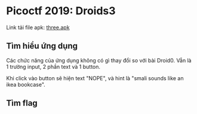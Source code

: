 # Picoctf 2019: Droids3

Link tải file apk: [three.apk](https://github.com/MinhNhatTran/Android-CTF/blob/master/pico2019/three/three.apk)

## Tìm hiểu ứng dụng

Các chức năng của ứng dụng không có gì thay đổi so với bài Droid0. Vẫn là 1 trường input, 2 phần text và 1 button.

Khi click vào button sẽ hiện text "NOPE", và hint là "smali sounds like an ikea bookcase".

## Tìm flag
